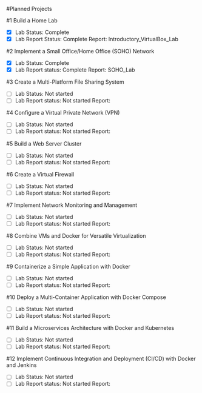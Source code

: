 #Planned Projects

#1 Build a Home Lab
  -[x] Lab Status: Complete
  -[x] Lab Report Status: Complete
     Report: Introductory_VirtualBox_Lab

#2 Implement a Small Office/Home Office (SOHO) Network
  -[x] Lab Status: Complete
  -[x] Lab Report status: Complete
    Report: SOHO_Lab

#3 Create a Multi-Platform File Sharing System
  -[ ] Lab Status: Not started
  -[ ] Lab Report status: Not started
    Report:

#4 Configure a Virtual Private Network (VPN)
  -[ ] Lab Status: Not started
  -[ ] Lab Report status: Not started
    Report:

#5 Build a Web Server Cluster
  -[ ] Lab Status: Not started
  -[ ] Lab Report status: Not started
    Report:

#6 Create a Virtual Firewall
  -[ ] Lab Status: Not started
  -[ ] Lab Report status: Not started
    Report:

#7 Implement Network Monitoring and Management
  -[ ] Lab Status: Not started
  -[ ] Lab Report status: Not started
    Report:

#8 Combine VMs and Docker for Versatile Virtualization
  -[ ] Lab Status: Not started
  -[ ] Lab Report status: Not started
    Report:

#9 Containerize a Simple Application with Docker
  -[ ] Lab Status: Not started
  -[ ] Lab Report status: Not started
    Report:

#10 Deploy a Multi-Container Application with Docker Compose
  -[ ] Lab Status: Not started
  -[ ] Lab Report status: Not started
    Report:

#11 Build a Microservices Architecture with Docker and Kubernetes
  -[ ] Lab Status: Not started
  -[ ] Lab Report status: Not started
    Report:

#12 Implement Continuous Integration and Deployment (CI/CD) with Docker and Jenkins
  -[ ] Lab Status: Not started
  -[ ] Lab Report status: Not started
    Report:
